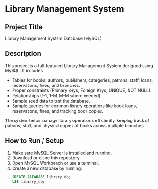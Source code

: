 # Library Management System

## Project Title
Library Management System Database (MySQL)

## Description
This project is a full-featured Library Management System designed using MySQL. It includes:  
- Tables for books, authors, publishers, categories, patrons, staff, loans, reservations, fines, and branches.  
- Proper constraints (Primary Keys, Foreign Keys, UNIQUE, NOT NULL).  
- Relationships (1-1, 1-M, M-M where needed).  
- Sample seed data to test the database.  
- Sample queries for common library operations like book loans, reservations, fines, and tracking book copies.  

The system helps manage library operations efficiently, keeping track of patrons, staff, and physical copies of books across multiple branches.

## How to Run / Setup
1. Make sure MySQL Server is installed and running.  
2. Download or clone this repository.  
3. Open MySQL Workbench or use a terminal.  
4. Create a new database by running:  
   ```sql
   CREATE DATABASE library_db;
   USE library_db;
